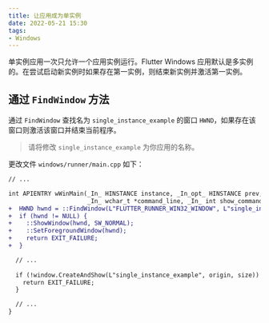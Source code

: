```yaml
---
title: 让应用成为单实例
date: 2022-05-21 15:30
tags:
- Windows
---
```


单实例应用一次只允许一个应用实例运行。Flutter Windows 应用默认是多实例的。在尝试启动新实例时如果存在第一实例，则结束新实例并激活第一实例。

## 通过 `FindWindow` 方法

通过 `FindWindow` 查找名为 `single_instance_example` 的窗口 `HWND`，如果存在该窗口则激活该窗口并结束当前程序。

> 请将修改 `single_instance_example` 为你应用的名称。

更改文件 `windows/runner/main.cpp` 如下：

```diff
// ...

int APIENTRY wWinMain(_In_ HINSTANCE instance, _In_opt_ HINSTANCE prev,
                      _In_ wchar_t *command_line, _In_ int show_command) {
+  HWND hwnd = ::FindWindow(L"FLUTTER_RUNNER_WIN32_WINDOW", L"single_instance_example");
+  if (hwnd != NULL) {
+    ::ShowWindow(hwnd, SW_NORMAL);
+    ::SetForegroundWindow(hwnd);
+    return EXIT_FAILURE;
+  }

  // ...
  
  if (!window.CreateAndShow(L"single_instance_example", origin, size)) {
    return EXIT_FAILURE;
  }

  // ...
}
```
